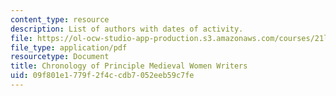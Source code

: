 ```yaml
---
content_type: resource
description: List of authors with dates of activity.
file: https://ol-ocw-studio-app-production.s3.amazonaws.com/courses/21l-460-medieval-literature-medieval-women-writers-spring-2004/09f801e1779f2f4ccdb7052eeb59c7fe_hand_out2_listof.pdf
file_type: application/pdf
resourcetype: Document
title: Chronology of Principle Medieval Women Writers
uid: 09f801e1-779f-2f4c-cdb7-052eeb59c7fe
---
```

